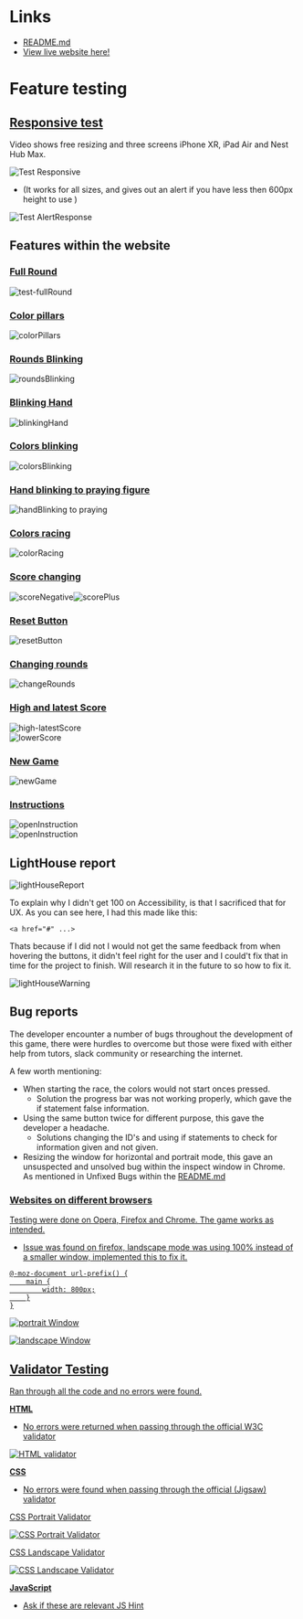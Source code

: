 # Links
- <a href="https://github.com/JorgenBrattang/color-racing/blob/main/README.md">README.md</a>
- <a href="https://jorgenbrattang.github.io/color-racing/" title="Link to live website" rel="nofollow">View live website here!</a>

# Feature testing
## <u>Responsive test</u>
Video shows free resizing and three screens iPhone XR, iPad Air and Nest Hub Max.

![Test Responsive](assets/videos/README-videos/Testing/test-Responsive.webp)

- (It works for all sizes, and gives out an alert if you have less then 600px height to use )

![Test AlertResponse](assets/videos/README-videos/Testing/test-alertResponse.webp)


## Features within the website

### <u>Full Round</u>
![test-fullRound](assets/videos/README-videos/Testing/test-fullRound.webp)

### <u>Color pillars</u>
![colorPillars](assets/videos/README-videos/Feature/colorRacing.webp)

### <u>Rounds Blinking</u>
![roundsBlinking](assets/videos/README-videos/Feature/roundsBlinking.webp)

### <u>Blinking Hand</u>
![blinkingHand](assets/videos/README-videos/Feature/blinkingHand.webp)

### <u>Colors blinking</u>
![colorsBlinking](assets/videos/README-videos/Feature/colorsBlinking.webp)

### <u>Hand blinking to praying figure</u>
![handBlinking to praying](assets/videos/README-videos/Feature/blinkingPlay-praying.webp)

### <u>Colors racing</u>
![colorRacing](assets/videos/README-videos/Feature/colorRacing.webp)

### <u>Score changing</u>
![scoreNegative](assets/videos/README-videos/Feature/scoreNegative.webp)![scorePlus](assets/videos/README-videos/Feature/scorePlus.webp)

### <u>Reset Button</u>
![resetButton](assets/videos/README-videos/Feature/resetButton.webp)

### <u>Changing rounds</u>
![changeRounds](assets/videos/README-videos/Feature/changeRounds.webp)

### <u>High and latest Score</u>
![high-latestScore](assets/videos/README-videos/Feature/high-latestScore.webp)<br>
![lowerScore](assets/videos/README-videos/Feature/lowerScore.webp)

### <u>New Game</u>
![newGame](assets/videos/README-videos/Feature/newGame.webp)

### <u>Instructions</u>
![openInstruction](assets/videos/README-videos/Feature/openInstruction.webp)<br>
![openInstruction](assets/videos/README-videos/Feature/openInstruction-Mobile.webp)


## LightHouse report
![lightHouseReport](assets//images/TESTING-images/lightHouseReport.png)

To explain why I didn't get 100 on Accessibility, is that I sacrificed that for UX. As you can see here, I had this made like this:

```
<a href="#" ...>
```
Thats because if I did not I would not get the same feedback from when hovering the buttons, it didn't feel right for the user and I could't fix that in time for the project to finish. Will research it in the future to so how to fix it.

![lightHouseWarning](assets//images/TESTING-images/lightHouseWarning.png)



## Bug reports
The developer encounter a number of bugs throughout the development of this game, there were hurdles to overcome but those were fixed with either help from tutors, slack community or researching the internet.

A few worth mentioning:
- When starting the race, the colors would not start onces pressed.
    - Solution the progress bar was not working properly, which gave the if statement false information.
- Using the same button twice for different purpose, this gave the developer a headache.
    - Solutions changing the ID's and using if statements to check for information given and not given.
- Resizing the window for horizontal and portrait mode, this gave an unsuspected and unsolved bug within the inspect window in Chrome. As mentioned in Unfixed Bugs within the <a href="https://github.com/JorgenBrattang/color-racing/blob/main/README.md">README.md</a>


### <u>Websites on different browsers
Testing were done on Opera, Firefox and Chrome. The game works as intended.

- Issue was found on firefox, landscape mode was using 100% instead of a smaller window, implemented this to fix it.

```
@-moz-document url-prefix() {
    main {
        width: 800px;
    }
}
```

![portrait Window](assets//images/README-images/diffrent_browsers_portrait.png)

![landscape Window](assets//images/README-images/diffrent_browsers_landscape.png)


## <u>Validator Testing</u>
Ran through all the code and no errors were found.
    
**HTML**
- No errors were returned when passing through the official [W3C validator](https://validator.w3.org/)

![HTML validator](assets/videos/README-videos/Validator/HTML-validator.webp)


**CSS**
- No errors were found when passing through the official [(Jigsaw) validator](https://jigsaw.w3.org/css-validator/)    

<u>CSS Portrait Validator</u>

![CSS Portrait Validator](assets/videos/README-videos/Validator/CSS-Validator-portrait.webp)

<u>CSS Landscape Validator</u>

![CSS Landscape Validator](assets/videos/README-videos/Validator/CSS-Validator-landscape.webp)

**JavaScript**
- Ask if these are relevant [JS Hint](https://jshint.com/)    
